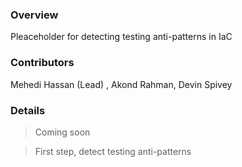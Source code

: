 ### Overview 

Pleaceholder for detecting testing anti-patterns in IaC 

### Contributors

Mehedi Hassan (Lead) , Akond Rahman, Devin Spivey 

### Details 

> Coming soon 

> First step, detect testing anti-patterns 
